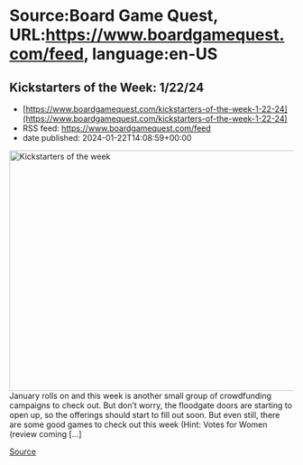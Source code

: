 # Source:Board Game Quest, URL:https://www.boardgamequest.com/feed, language:en-US

## Kickstarters of the Week: 1/22/24
 - [https://www.boardgamequest.com/kickstarters-of-the-week-1-22-24](https://www.boardgamequest.com/kickstarters-of-the-week-1-22-24)
 - RSS feed: https://www.boardgamequest.com/feed
 - date published: 2024-01-22T14:08:59+00:00

<img alt="Kickstarters of the week" class="webfeedsFeaturedVisual not-transparent wp-post-image" height="426" src="https://www.boardgamequest.com/wp-content/uploads/2024/01/KotW-22-1024x682.webp" width="640" />January rolls on and this week is another small group of crowdfunding campaigns to check out. But don&#8217;t worry, the floodgate doors are starting to open up, so the offerings should start to fill out soon. But even still, there are some good games to check out this week (Hint: Votes for Women (review coming [&#8230;]
<p><a href="https://www.boardgamequest.com/kickstarters-of-the-week-1-22-24/" rel="nofollow">Source</a></p>

